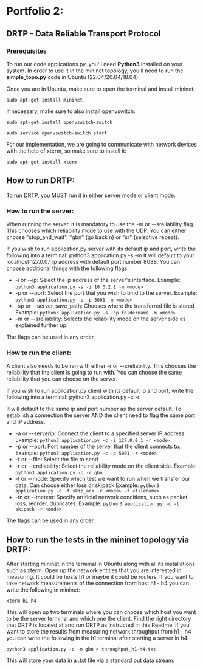 # Portfolio 2:

## DRTP - Data Reliable Transport Protocol

### Prerequisites

To run our code applications.py, you'll need **Python3** installed on your system. In order to use it in the mininet
topology, you'll need to run the **simple_topo.py** code in Ubuntu (22.04/20.04/18.04).

Once you are in Ubuntu, make sure to open the terminal and install mininet:

`sudo apt-get install mininet`

If necessary, make sure to also install openvswitch:

`sudo apt-get install openvswitch-switch`

`sudo service openvswitch-switch start`

For our implementation, we are going to communicate with network devices with the help of xterm, so make sure to install
it:

`sudo apt-get install xterm`

## How to run DRTP:

To run DRTP, you MUST run it in either server mode or client mode.

### How to run the server:

When running the server, it is mandatory to use the -m or --sreliability flag. This chooses which reliability mode to
use with the UDP. You can either choose "stop_and_wait", "gbn" (go back n) or "sr" (selective repeat).

If you wish to run application.py server with its default ip and port, write the following into a terminal: python3
application.py -s -m <mode>
It will default to your localhost 127.0.0.1 ip address with default port number 8088.
You can choose additional things with the following flags:

* -i or --ip: Select the ip address of the server's interface.
  Example: `python3 application.py -s -i 10.0.2.1 -m <mode>`
* -p or --port: Select the port that you wish to bind to the server.
  Example: `python3 application.py -s -p 5001 -m <mode>`
* -sp or --server_save_path: Chooses where the transferred file is stored
  Example: `python3 application.py -s -sp foldername -m <mode>`
* -m or --sreliability: Selects the reliability mode on the server side as explained further up.

The flags can be used in any order.

### How to run the client:

A client also needs to be ran with either -r or --creliability. This chooses the reliability that the client is going to
run with. You can choose the same reliability that you can choose on the server.

If you wish to run application.py client with its default ip and port, write the following into a terminal: python3
application.py -c -r <mode>

It will default to the same ip and port number as the server default. To establish a connection the server AND the
client need to flag the same port and IP address.

* -a or --serverip: Connect the client to a specified server IP address.
  Example: `python3 application.py -c -i 127.0.0.1 -r <mode>`
* -p or --port: Port number of the server that the client connects to.
  Example: `python3 application.py -c -p 5001 -r <mode>`
* -f or --file: Select the file to send
* -r or --creliability: Select the reliability mode on the client side. Example: `python3 application.py -c -r gbn`
* -t or --mode: Specify which test we want to run when we transfer our data. Can choose either loss or skipack
  Example: `python3 application.py -c -t skip_ack -r <mode> -f <filename>`
* -tn or --tnetem: Specify artificial network conditions, such as packet loss, reorder, duplicates.
  Example: `python3 application.py -c -t skipack -r <mode>`

The flags can be used in any order.

## How to run the tests in the mininet topology via DRTP:

After starting mininet in the terminal in Ubuntu along with all its installations such as xterm. Open up the network
entities that you are interested in measuring.
It could be hosts h1 or maybe it could be routers. If you want to take network measurements of the connection from host
h1 - h4 you can write the following in mininet:

`xterm h1 h4`

This will open up two terminals where you can choose which host you want to be the server terminal and which one the
client.
Find the right directory that DRTP is located at and run DRTP as instructed in this Readme. If you want to store the
results from measuring network throughput from h1 - h4 you can write the following in the h1 terminal after starting a
server in h4:

`python3 application.py -c -m gbn > throughput_h1-h4.txt`

This will store your data in a .txt file via a standard out data stream.
